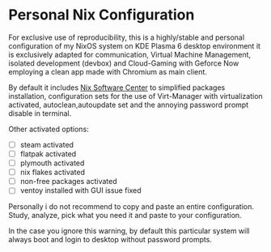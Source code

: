# Personal Nix Configuration

For exclusive use of reproducibility, this is a highly/stable and personal configuration of my NixOS system on KDE Plasma 6 desktop environment it is exclusively adapted for communication, Virtual Machine Management, isolated development (devbox) and Cloud-Gaming with Geforce Now  employing a clean app made with Chromium as main client. 

By default it includes [Nix Software Center](https://github.com/snowfallorg/nix-software-center) to simplified packages installation, configuration sets for the use of Virt-Manager with virtualization activated, autoclean,autoupdate set and the annoying password prompt disable in terminal.

Other activated options:

- [ ] steam activated
- [ ] flatpak activated
- [ ] plymouth activated
- [ ] nix flakes activated
- [ ] non-free packages activated
- [ ] ventoy installed with GUI issue fixed

Personally i do not recommend to copy and paste an entire configuration.  Study, analyze, pick what you need it and paste to your configuration.

In the case you ignore this warning, by default this particular system will always boot and login to desktop without password prompts.